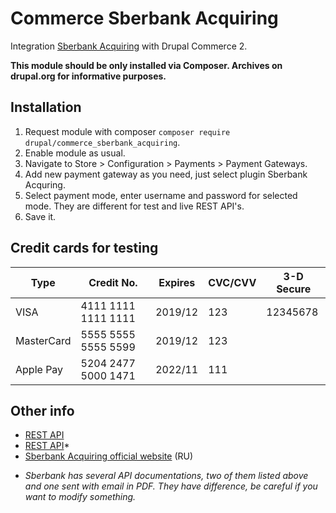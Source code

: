 # Commerce Sberbank Acquiring

Integration [Sberbank Acquiring](http://data.sberbank.ru/en/s_m_business/bankingservice/equairing/) with Drupal Commerce 2.

**This module should be only installed via Composer. Archives on drupal.org for informative purposes.**

## Installation

1. Request module with composer `composer require drupal/commerce_sberbank_acquiring`.
2. Enable module as usual.
3. Navigate to Store > Configuration > Payments > Payment Gateways.
4. Add new payment gateway as you need, just select plugin Sberbank Acquring.
5. Select payment mode, enter username and password for selected mode. They are different for test and live REST API's.
6. Save it.

## Credit cards for testing

| Type       | Credit No.          | Expires | CVC/CVV  | 3-D Secure |
|------------|---------------------|---------|----------|------------|
| VISA       | 4111 1111 1111 1111 | 2019/12 | 123      | 12345678   |
| MasterCard | 5555 5555 5555 5599 | 2019/12 | 123      |            |
| Apple Pay  | 5204 2477 5000 1471 | 2022/11 | 111      |            |

## Other info

- [REST API](https://web.rbsdev.com/dokuwiki/doku.php/integration:api:rest:start)
- [REST API](https://developer.sberbank.ru/acquiring-api-basket)*
- [Sberbank Acquiring official website](https://www.sberbank.ru/ru/s_m_business/bankingservice/acquiring_total) (RU)

* _Sberbank has several API documentations, two of them listed above and one sent with email in PDF. They have difference, be careful if you want to modify something._